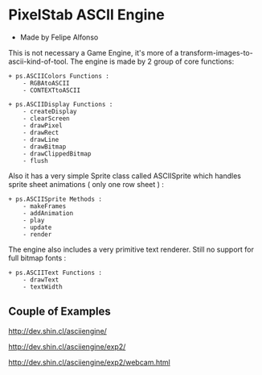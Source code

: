 PixelStab ASCII Engine
======================

- Made by Felipe Alfonso

This is not necessary a Game Engine, it's more of a transform-images-to-ascii-kind-of-tool.
The engine is made by 2 group of core functions:

	+ ps.ASCIIColors Functions :
		- RGBAtoASCII
		- CONTEXTtoASCII

	+ ps.ASCIIDisplay Functions :
		- createDisplay
		- clearScreen
		- drawPixel
		- drawRect
		- drawLine
		- drawBitmap
		- drawClippedBitmap
		- flush

Also it has a very simple Sprite class called ASCIISprite which handles sprite sheet animations ( only one row sheet ) :

	+ ps.ASCIISprite Methods :
		- makeFrames
		- addAnimation
		- play
		- update
		- render

The engine also includes a very primitive text renderer. Still no support for full bitmap fonts :

	+ ps.ASCIIText Functions :
		- drawText
		- textWidth


Couple of Examples
------------------

http://dev.shin.cl/asciiengine/

http://dev.shin.cl/asciiengine/exp2/

http://dev.shin.cl/asciiengine/exp2/webcam.html